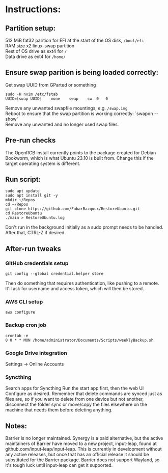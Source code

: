 # Instructions:

## Partition setup:
512 MiB fat32 parition for EFI at the start of the OS disk, `/boot/efi`\
RAM size x2 linux-swap partition\
Rest of OS drive as ext4 for `/`\
Data drive as ext4 for `/home/`

## Ensure swap parition is being loaded correctly:
Get swap UUID from GParted or something
```
sudo -H nvim /etc/fstab
UUID=[swap UUID]	none	swap	sw	0	0
```
Remove any unwanted swapfile mountings, e.g. `/swap.img`\
Reboot to ensure that the swap partition is working correctly: `swapon --show'\
Remove any unwanted and no longer used swap files.

## Pre-run checks
The OpenRGB install currently points to the package created for Debian Bookworm, which is what Ubuntu 23.10 is built from. Change this if the target operating system is different.

## Run script:
```
sudo apt update
sudo apt install git -y
mkdir ~/Repos
cd ~/Repos
git clone https://github.com/FubarBazquux/RestoreUbuntu.git
cd RestoreUbuntu
./main > RestoreUbuntu.log
```

Don't run in the background initially as a sudo prompt needs to be handled. After that, CTRL-Z if desired.

## After-run tweaks
### GitHub credentials setup
```
git config --global credential.helper store
```
Then do something that requires authentication, like pushing to a remote. It'll ask for username and access token, which will then be stored.

### AWS CLI setup
```
aws configure
```

### Backup cron job
```
crontab -e
0 0 * * MON /home/administrator/Documents/Scripts/weeklyBackup.sh
```

### Google Drive integration
Settings -> Online Accounts

### Syncthing
Search apps for Syncthing
Run the start app first, then the web UI
Configure as desired. Remember that delete commands are synced just as files are, so if you want to delete from one device but not another, disconnect the folder sync or move/copy the files elsewhere on the machine that needs them before deleting anything.

## Notes:
Barrier is no longer maintained. Synergy is a paid alternative, but the active maintainers of Barrier have moved to a new project, input-leap, found at github.com/input-leap/input-leap. This is currently in development without any active releases, but once that has an official release it should be substituted for the Barrier package. Barrier does not support Wayland, so it's tough luck until input-leap can get it supported.
